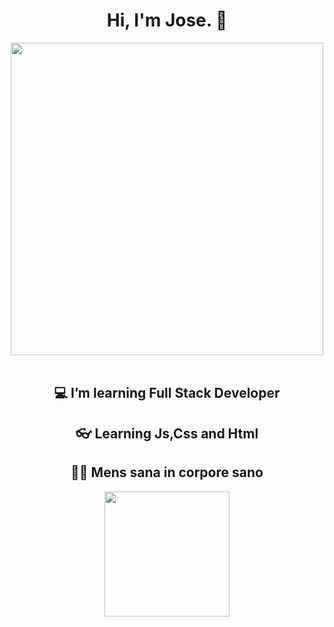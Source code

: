 

<h1 align="center">Hi, I'm Jose. 👋</h1>
<div align="center"><img width="500px" src="https://user-images.githubusercontent.com/103496576/168488778-878ad1c5-a9e7-4c9d-b3cc-f42d9874b49a.gif" /></div>


<br />
<div align="center">
 
<h2 align="center">💻 I’m learning Full Stack Developer </h2>
 
 <h2 align="center">👓 Learning Js,Css and Html </h2>
 <h2 align="center">🧗‍♂️ Mens sana in corpore sano</h2>

 <div align="center"><img width="200px" src="https://c.tenor.com/lDoAH0dehbIAAAAM/cat-mouse.gif" /></div>


</div>


<p align="center"> <img src="https://komarev.com/ghpvc/?username=JoseUH&label=Profile%20views&color=0e75b6&style=flat" alt="" /> </p>
